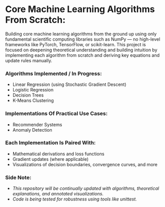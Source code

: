 # Core Machine Learning Algorithms From Scratch:
Building core machine learning algorithms from the ground up using only fundamental scientific computing libraries such as NumPy — no high-level frameworks like PyTorch, TensorFlow, or scikit-learn. This project is focused on deepening theoretical understanding and building intuition by implementing each algorithm from scratch and deriving key equations and update rules manually.

### Algorithms Implemented / In Progress:
- Linear Regression (using Stochastic Gradient Descent)
- Logistic Regression
- Decision Trees
- K-Means Clustering

### Implementations Of Practical Use Cases:
- Recommender Systems
- Anomaly Detection

### Each Implementation Is Paired With:
- Mathematical derivations and loss functions
- Gradient updates (where applicable)
- Visualizations of decision boundaries, convergence curves, and more

### Side Note:
- *This repository will be continually updated with algorithms, theoretical explanations, and annotated visualizations.*
- *Code is being tested for robustness using tools like unittest.*
